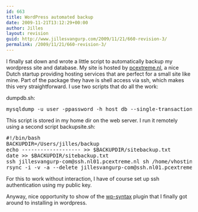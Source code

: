 ```yaml
---
id: 663
title: WordPress automated backup
date: 2009-11-21T13:12:29+00:00
author: Jilles
layout: revision
guid: http://www.jillesvangurp.com/2009/11/21/660-revision-3/
permalink: /2009/11/21/660-revision-3/
---
```

I finally sat down and wrote a little script to automatically backup my wordpress site and database. My site is hosted by <a href="http://www.pcextreme.nl">pcextreme.nl</a>, a nice Dutch startup providing hosting services that are perfect for a small site like mine. Part of the package they have is shell access via ssh, which makes this very straightforward. I use two scripts that do all the work:

dumpdb.sh:

<pre lang="bash">
mysqldump -u user -ppassword -h host db --single-transaction | gzip -9 > ~/wordpress.sql.gz
</pre>

This script is stored in my home dir on the web server. I run it remotely using a second script backupsite.sh:

<pre lang="bash">
#!/bin/bash
BACKUPDIR=/Users/jilles/backup
echo ------------------- >> $BACKUPDIR/sitebackup.txt
date >> $BACKUPDIR/sitebackup.txt
ssh jillesvangurp-com@ssh.nl01.pcextreme.nl sh /home/vhosting/m/vhost0002738/dumpdb.sh
rsync -i -v -a --delete jillesvangurp-com@ssh.nl01.pcextreme.nl:~ $BACKUPDIR >> $BACKUPDIR/sitebackup.txt
</pre>

For this to work without interaction, I have of course set up ssh authentication using my public key. 

Anyway, nice opportunity to show of the <a href="http://wordpress.org/extend/plugins/wp-syntax/">wp-syntax</a> plugin that I finally got around to installing in wordpress.
